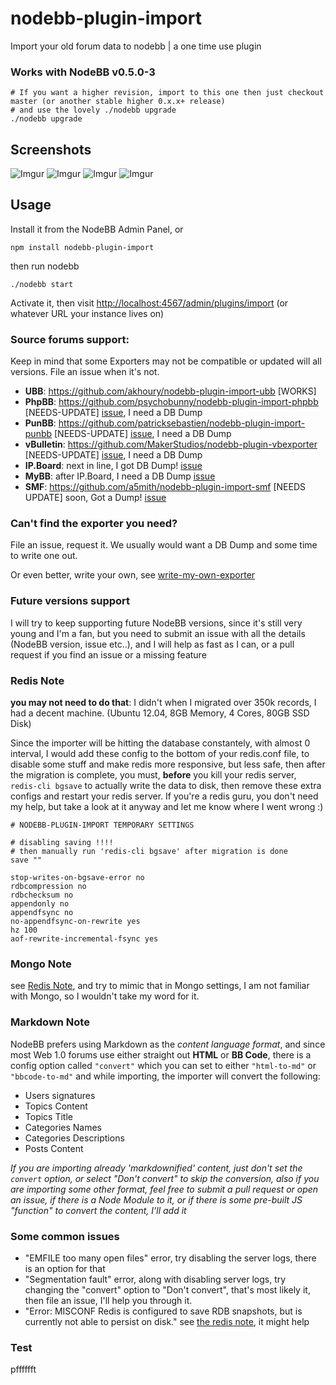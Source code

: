 nodebb-plugin-import
=========
Import your old forum data to nodebb | a one time use plugin

### Works with NodeBB v0.5.0-3
```
# If you want a higher revision, import to this one then just checkout master (or another stable higher 0.x.x+ release)
# and use the lovely ./nodebb upgrade
./nodebb upgrade

```

## Screenshots

![Imgur](http://i.imgur.com/aPbBTza.png)
![Imgur](http://i.imgur.com/SzHVU2Z.png)
![Imgur](http://i.imgur.com/uHzPvgd.png)
![Imgur](http://i.imgur.com/soRHXM3.png)

## Usage

Install it from the NodeBB Admin Panel, or
```
npm install nodebb-plugin-import
```
then run nodebb
```
./nodebb start
```
Activate it, then visit
[http://localhost:4567/admin/plugins/import](http://localhost:4567/admin/plugins/import)
(or whatever URL your instance lives on)

### Source forums support:

Keep in mind that some Exporters may not be compatible or updated will all versions. File an issue when it's not.

* __UBB__: https://github.com/akhoury/nodebb-plugin-import-ubb [WORKS]
* __PhpBB__: https://github.com/psychobunny/nodebb-plugin-import-phpbb [NEEDS-UPDATE] [issue](https://github.com/psychobunny/nodebb-plugin-import-phpbb/issues/1), I need a DB Dump
* __PunBB__: https://github.com/patricksebastien/nodebb-plugin-import-punbb [NEEDS-UPDATE] [issue](https://github.com/patricksebastien/nodebb-plugin-import-punbb/issues/1), I need a DB Dump
* __vBulletin__: https://github.com/MakerStudios/nodebb-plugin-vbexporter [NEEDS-UPDATE] [issue](https://github.com/MakerStudios/nodebb-plugin-vbexporter/issues/2), I need a DB Dump
* __IP.Board__: next in line, I got DB Dump! [issue](https://github.com/akhoury/nodebb-plugin-import/issues/34)
* __MyBB__: after IP.Board, I need a DB Dump [issue](https://github.com/akhoury/nodebb-plugin-import/issues/35)
* __SMF__: https://github.com/a5mith/nodebb-plugin-import-smf [NEEDS UPDATE] soon, Got a Dump! [issue](https://github.com/akhoury/nodebb-plugin-import/issues/33)

### Can't find the exporter you need?
File an issue, request it. We usually would want a DB Dump and some time to write one out.

Or even better, write your own, see [write-my-own-exporter](./write-my-own-exporter.md)

### Future versions support
I will try to keep supporting future NodeBB versions, since it's still very young and I'm a fan,
but you need to submit an issue with all the details (NodeBB version, issue etc..), and I will help as fast as I can, or a pull request if you find an issue or a missing feature

### Redis Note
__you may not need to do that__: I didn't when I migrated over 350k records, I had a decent machine. (Ubuntu 12.04, 8GB Memory, 4 Cores, 80GB SSD Disk)

Since the importer will be hitting the database constantely, with almost 0 interval, I would add these config to the bottom of your redis.conf file, to disable some stuff and make redis more responsive, but less safe, then after the migration is complete, you must, __before__ you kill your redis server, ```redis-cli bgsave``` to actually write the data to disk, then remove these extra configs and restart your redis server.
If you're a redis guru, you don't need my help, but take a look at it anyway and let me know where I went wrong :)
```
# NODEBB-PLUGIN-IMPORT TEMPORARY SETTINGS

# disabling saving !!!!
# then manually run 'redis-cli bgsave' after migration is done
save ""

stop-writes-on-bgsave-error no
rdbcompression no
rdbchecksum no
appendonly no
appendfsync no
no-appendfsync-on-rewrite yes
hz 100
aof-rewrite-incremental-fsync yes
```

### Mongo Note

see [Redis Note](https://github.com/akhoury/nodebb-plugin-import#redis-note), and try to mimic that in Mongo settings, I am not familiar with Mongo, so I wouldn't take my word for it.

### Markdown Note

NodeBB prefers using Markdown as the *content language format*, and since most Web 1.0 forums use either straight out __HTML__ or __BB Code__, there is a config option called `"convert"` which you can set to either `"html-to-md"` or `"bbcode-to-md"` and  while importing, the importer will convert the following:

- Users signatures
- Topics Content
- Topics Title
- Categories Names
- Categories Descriptions
- Posts Content

*If you are importing already 'markdownified' content, just don't set the `convert` option, or select "Don't convert" to skip the conversion, also if you are importing some other format, feel free to submit a pull request or open an issue, if there is a Node Module to it, or if there is some pre-built JS "function" to convert the content, I'll add it*

### Some common issues</h4>

* "EMFILE too many open files" error, try disabling the server logs, there is an option for that
* "Segmentation fault" error, along with disabling server logs, try changing the "convert" option to "Don't convert", that's most likely it, then file an issue, I'll help you through it.
* "Error: MISCONF Redis is configured to save RDB snapshots, but is currently not able to persist on disk." see [the redis note](https://github.com/akhoury/nodebb-plugin-import#redis-note), it might help

### Test

pfffffft
